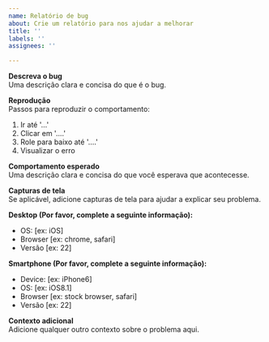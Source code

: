 ```yaml
---
name: Relatório de bug
about: Crie um relatório para nos ajudar a melhorar
title: ''
labels: ''
assignees: ''

---
```


**Descreva o bug**  
Uma descrição clara e concisa do que é o bug.

**Reprodução**  
Passos para reproduzir o comportamento:
1. Ir até '...'
2. Clicar em '....'
3. Role para baixo até '....'
4. Visualizar o erro


**Comportamento esperado**  
Uma descrição clara e concisa do que você esperava que acontecesse.

**Capturas de tela**  
Se aplicável, adicione capturas de tela para ajudar a explicar seu problema.

**Desktop (Por favor, complete a seguinte informação):**
 - OS: [ex: iOS]
 - Browser [ex: chrome, safari]
 - Versão [ex: 22]

**Smartphone (Por favor, complete a seguinte informação):**
 - Device: [ex: iPhone6]
 - OS: [ex: iOS8.1]
 - Browser [ex: stock browser, safari]
 - Versão [ex: 22]

**Contexto adicional**  
Adicione qualquer outro contexto sobre o problema aqui.
